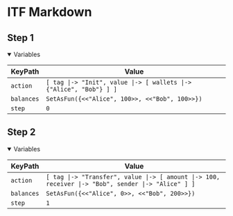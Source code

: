 # ITF Markdown

## Step 1

<details open>

<summary>Variables</summary>


|KeyPath|Value|
|-|-|
|`action`|`[ tag \|-> "Init", value \|-> [ wallets \|-> {"Alice", "Bob"} ] ]`|
|`balances`|`SetAsFun({<<"Alice", 100>>, <<"Bob", 100>>})`|
|`step`|`0`|


</details>

## Step 2

<details open>

<summary>Variables</summary>


|KeyPath|Value|
|-|-|
|`action`|`[ tag \|-> "Transfer", value \|-> [ amount \|-> 100, receiver \|-> "Bob", sender \|-> "Alice" ] ]`|
|`balances`|`SetAsFun({<<"Alice", 0>>, <<"Bob", 200>>})`|
|`step`|`1`|


</details>

